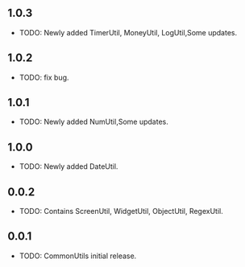 ## 1.0.3

* TODO: Newly added TimerUtil, MoneyUtil, LogUtil,Some updates.

## 1.0.2

* TODO: fix bug.

## 1.0.1

* TODO: Newly added NumUtil,Some updates.

## 1.0.0

* TODO: Newly added DateUtil.

## 0.0.2

* TODO: Contains ScreenUtil, WidgetUtil, ObjectUtil, RegexUtil.

## 0.0.1

* TODO: CommonUtils initial release.